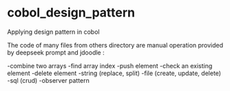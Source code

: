 # cobol_design_pattern
Applying design pattern in cobol

The code of many files from others directory are manual operation provided by deepseek prompt and jdoodle :

-combine two arrays
-find array index
-push element
-check an existing element
-delete element
-string (replace, split)
-file (create, update, delete)
-sql (crud)
-observer pattern
